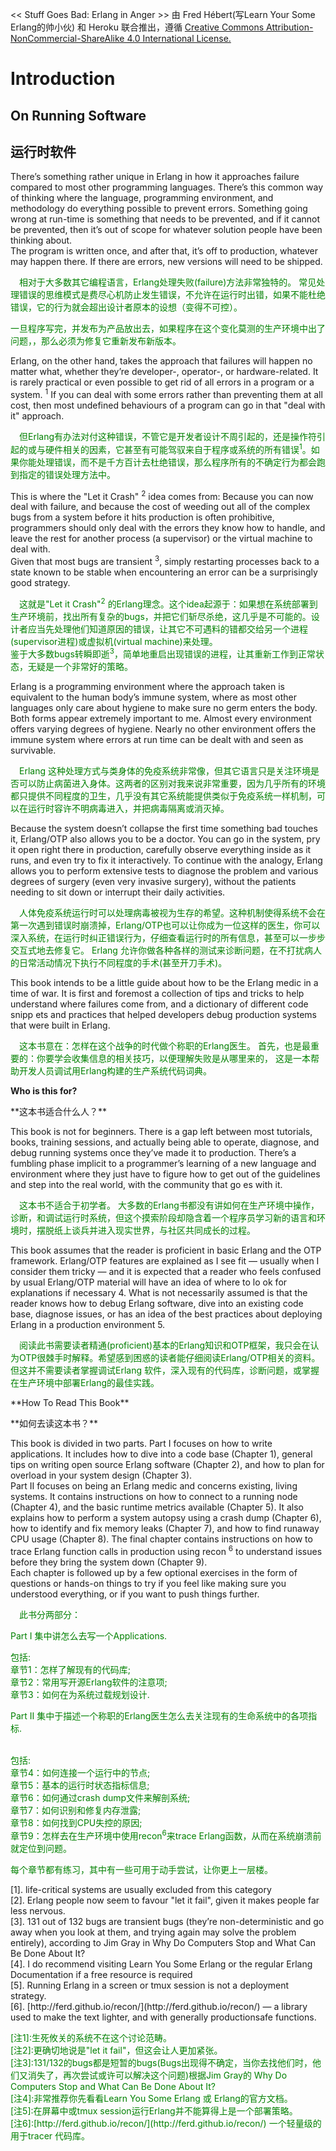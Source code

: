 << Stuff Goes Bad: Erlang in Anger >> 由 Fred Hébert(写Learn Your Some Erlang的帅小伙) 和 Heroku 联合推出，遵循 <font color="blue"> [Creative
Commons Attribution-NonCommercial-ShareAlike 4.0 International License.](http://creativecommons.org/licenses/by-nc-sa/4.0/)</font>

# Introduction


## On Running Software

## 运行时软件
There’s something rather unique in Erlang in how it approaches failure compared to most other programming languages. There’s this common way of thinking where the language, programming environment, and methodology do everything possible to prevent errors. Something going wrong at run-time is something that needs to be prevented, and if it cannot be prevented, then it’s out of scope for whatever solution people have been thinking about.<br>
The program is written once, and after that, it’s off to production, whatever may happen
there. If there are errors, new versions will need to be shipped.

<font color="green">
&emsp;相对于大多数其它编程语言，Erlang处理失败(failure)方法非常独特的。 常见处理错误的思维模式是费尽心机防止发生错误，不允许在运行时出错，如果不能杜绝错误，它的行为就会超出设计者原本的设想（变得不可控）。<br>

一旦程序写完，并发布为产品放出去，如果程序在这个变化莫测的生产环境中出了问题，，那么必须为修复它重新发布新版本。  </font>
<p></p>
Erlang, on the other hand, takes the approach that failures will happen no matter what,
whether they’re developer-, operator-, or hardware-related. It is rarely practical or even possible to get rid of all errors in a program or a system. <sup>1</sup> If you can deal with some errors rather than preventing them at all cost, then most undefined behaviours of a program can go in that "deal with it" approach.
<p></p>
<font color="green">
&emsp;但Erlang有办法对付这种错误，不管它是开发者设计不周引起的，还是操作符引起的或与硬件相关的因素，它甚至有可能驾驭来自于程序或系统的所有错误<sup>1</sup>。如果你能处理错误，而不是千方百计去杜绝错误，那么程序所有的不确定行为都会跑到指定的错误处理方法中。
</font>
<p></p>
This is where the "Let it Crash" <sup>2</sup> idea comes from: Because you can now deal with failure, and because the cost of weeding out all of the complex bugs from a system before it hits production is often prohibitive, programmers should only deal with the errors they know how to handle, and leave the rest for another process (a supervisor) or the virtual machine to deal with.<br>
Given that most bugs are transient <sup>3</sup>, simply restarting processes back to a state known to be stable when encountering an error can be a surprisingly good strategy.
<p></p>
<font color="green">
&emsp;这就是"Let it Crash"<sup>2</sup> 的Erlang理念。这个idea起源于：如果想在系统部署到生产环境前，找出所有复杂的bugs，并把它们斩尽杀绝，这几乎是不可能的。设计者应当先处理他们知道原因的错误，让其它不可遇料的错都交给另一个进程(supervisor进程)或虚拟机(virtual machine)来处理。<br>
鉴于大多数bugs转瞬即逝<sup>3</sup>，简单地重启出现错误的进程，让其重新工作到正常状态，无疑是一个非常好的策略。
</font>
<p></p>
Erlang is a programming environment where the approach taken is equivalent to the human body’s immune system, where as most other languages only care about hygiene to make sure no germ enters the body. Both forms appear extremely important to me. Almost every environment offers varying degrees of hygiene. Nearly no other environment offers the immune system where errors at run time can be dealt with and seen as survivable.
<p></p>
<font color="green">
&emsp;Erlang 这种处理方式与类身体的免疫系统非常像，但其它语言只是关注环境是否可以防止病菌进入身体。这两者的区别对我来说非常重要，因为几乎所有的环境都只提供不同程度的卫生，几乎没有其它系统能提供类似于免疫系统一样机制，可以在运行时容许不明病毒进入，并把病毒隔离或消灭掉。</font>
<p></p>
Because the system doesn’t collapse the first time something bad touches it, Erlang/OTP
also allows you to be a doctor. You can go in the system, pry it open right there in production, carefully observe everything inside as it runs, and even try to fix it interactively.
To continue with the analogy, Erlang allows you to perform extensive tests to diagnose the
problem and various degrees of surgery (even very invasive surgery), without the patients
needing to sit down or interrupt their daily activities.
<p></p>
<font color="green">
&emsp;人体免疫系统运行时可以处理病毒被视为生存的希望。这种机制使得系统不会在第一次遇到错误时崩溃掉，Erlang/OTP也可以让你成为一位这样的医生，你可以深入系统，在运行时纠正错误行为，仔细查看运行时的所有信息，甚至可以一步步交互式地去修复它。
Erlang 允许你做各种各样的测试来诊断问题，在不打扰病人的日常活动情况下执行不同程度的手术(甚至开刀手术)。</font>
<p></p>
This book intends to be a little guide about how to be the Erlang medic in a time of
war. It is first and foremost a collection of tips and tricks to help understand where failures come from, and a dictionary of different code snipp ets and practices that helped developers
debug production systems that were built in Erlang.
<p></p>
<font color="green">
&emsp;这本书意在：怎样在这个战争的时代做个称职的Erlang医生。 首先，也是最重要的：你要学会收集信息的相关技巧，以便理解失败是从哪里来的， 这是一本帮助开发人员调试用Erlang构建的生产系统代码词典。
</font>
<p></p>

 **Who is this for?**
<p></p>
**这本书适合什么人？**
<p></p>

This book is not for beginners. There is a gap left between most tutorials, books, training sessions, and actually being able to operate, diagnose, and debug running systems once they’ve made it to production. There’s a fumbling phase implicit to a programmer’s learning of a new language and environment where they just have to figure how to get out of the guidelines and step into the real world, with the community that go es with it.
<p></p>
<font color="green">
&emsp;这本书不适合于初学者。
大多数的Erlang书都没有讲如何在生产环境中操作，诊断，和调试运行时系统，但这个摸索阶段却隐含着一个程序员学习新的语言和环境时，摆脱纸上谈兵并进入现实世界，与社区共同成长的过程。</font>
<p></p>
This book assumes that the reader is proficient in basic Erlang and the OTP framework.
Erlang/OTP features are explained as I see fit — usually when I consider them tricky —
and it is expected that a reader who feels confused by usual Erlang/OTP material will have an idea of where to lo ok for explanations if necessary 4.
What is not necessarily assumed is that the reader knows how to debug Erlang software,
dive into an existing code base, diagnose issues, or has an idea of the best practices about deploying Erlang in a production environment 5.
<p></p>
<font color="green">
&emsp;阅读此书需要读者精通(proficient)基本的Erlang知识和OTP框架，我只会在认为OTP很棘手时解释。希望感到困惑的读者能仔细阅读Erlang/OTP相关的资料。但这并不需要读者掌握调试Erlang 软件，深入现有的代码库，诊断问题，或掌握在生产环境中部署Erlang的最佳实践。</font>
<p></p>
**How To Read This Book**
<p></p>
**如何去读这本书？**
<p></p>
This book is divided in two parts.
Part I focuses on how to write applications. It includes how to dive into a code base
(Chapter 1), general tips on writing open source Erlang software (Chapter 2), and how to
plan for overload in your system design (Chapter 3).<br>
Part II focuses on being an Erlang medic and concerns existing, living systems. It
contains instructions on how to connect to a running node (Chapter 4), and the basic
runtime metrics available (Chapter 5). It also explains how to perform a system autopsy
using a crash dump (Chapter 6), how to identify and fix memory leaks (Chapter 7), and
how to find runaway CPU usage (Chapter 8). The final chapter contains instructions on
how to trace Erlang function calls in production using recon <sup>6</sup> to understand issues before they bring the system down (Chapter 9).<br>
Each chapter is followed up by a few optional exercises in the form of questions or
hands-on things to try if you feel like making sure you understood everything, or if you
want to push things further.
<p></p>
<font color="green">
&emsp;此书分两部分：<br>

Part I 集中讲怎么去写一个Applications.<br>

包括:<br>
章节1：怎样了解现有的代码库;<br>
章节2：常用写开源Erlang软件的注意项;<br>
章节3：如何在为系统过载规划设计.<br>

 Part II 集中于描述一个称职的Erlang医生怎么去关注现有的生命系统中的各项指标.<br><br>

包括:<br>
章节4：如何连接一个运行中的节点;<br>
章节5：基本的运行时状态指标信息;<br>
章节6：如何通过crash dump文件来解剖系统;<br>
章节7：如何识别和修复内存泄露;<br>
章节8：如何找到CPU失控的原因;<br>
章节9：怎样去在生产环境中使用recon<sup>6</sup>来trace Erlang函数，从而在系统崩溃前就定位到问题。<br>

每个章节都有练习，其中有一些可用于动手尝试，让你更上一层楼。
</font>

<p></p>
[1]. life-critical systems are usually excluded from this category<br>
[2]. Erlang people now seem to favour "let it fail", given it makes people far less nervous.<br>
[3]. 131 out of 132 bugs are transient bugs (they’re non-deterministic and go away when you look at them,
and trying again may solve the problem entirely), according to Jim Gray in Why Do Computers Stop and What Can Be Done About It?<br>
[4]. I do recommend visiting Learn You Some Erlang or the regular Erlang Documentation if a free resource
is required<br>
[5]. Running Erlang in a screen or tmux session is not a deployment strategy.<br>
[6]. [http://ferd.github.io/recon/](http://ferd.github.io/recon/) — a library used to make the text lighter, and with generally productionsafe functions.
<p><p>
<font color="green">
[注1]:生死攸关的系统不在这个讨论范畴。<br>
[注2]:更确切地说是"let it fail"，但这会让人更加紧张。<br>
[注3]:131/132的bugs都是短暂的bugs(Bugs出现得不确定，当你去找他们时，他们又消失了，再次尝试或许可以解决这个问题)根据Jim Gray的 Why Do Computers Stop and What Can Be Done About It?<br>
[注4]:非常推荐你先看看Learn You Some Erlang 或 Erlang的官方文档。<br>
[注5]:在屏幕中或tmux session运行Erlang并不能算得上是一个部署策略。<br>
[注6]:[http://ferd.github.io/recon/](http://ferd.github.io/recon/) 一个轻量级的用于tracer 代码库。
</font>

